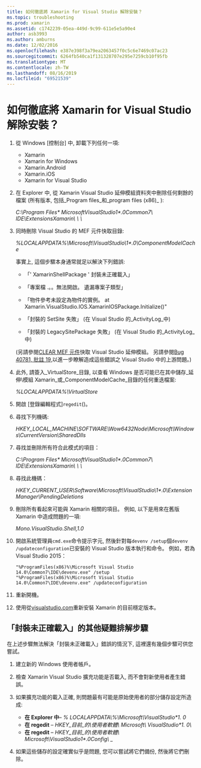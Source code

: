 ```yaml
---
title: 如何徹底將 Xamarin for Visual Studio 解除安裝？
ms.topic: troubleshooting
ms.prod: xamarin
ms.assetid: c1742239-05ea-449d-9c99-611e5e5a90e4
author: asb3993
ms.author: amburns
ms.date: 12/02/2016
ms.openlocfilehash: e387e398f3a79ea2063457f0c5c6e7469c07ac23
ms.sourcegitcommit: 6264fb540ca1f131328707e295e7259cb10f95fb
ms.translationtype: MT
ms.contentlocale: zh-TW
ms.lasthandoff: 08/16/2019
ms.locfileid: "69521539"
---
```

# <a name="how-do-i-perform-a-thorough-uninstall-for-xamarin-for-visual-studio"></a>如何徹底將 Xamarin for Visual Studio 解除安裝？


1. 從 Windows [控制台] 中, 卸載下列任何一項:

    - Xamarin
    - Xamarin for Windows
    - Xamarin.Android
    - Xamarin.iOS
    - Xamarin for Visual Studio

2. 在 Explorer 中, 從 Xamarin Visual Studio 延伸模組資料夾中刪除任何剩餘的檔案 (所有版本, 包括_Program files_和_program files (x86)_ ):

    _C:\\Program Files\* MicrosoftVisualStudio1\*.0Common7\\ IDE\\ExtensionsXamarin\\ \\ \\_

3. 同時刪除 Visual Studio 的 MEF 元件快取目錄:

    _%LOCALAPPDATA%\\Microsoft\\VisualStudio\\1\*.0\\ComponentModelCache_

    事實上, 這個步驟本身通常就足以解決下列錯誤:

    - 「' XamarinShellPackage ' 封裝未正確載入」

    - 「專案檔 .。。無法開啟。 遺漏專案子類型」

    - 「物件參考未設定為物件的實例。  at Xamarin.VisualStudio.IOS.XamarinIOSPackage.Initialize()"

    - 「封裝的 SetSite 失敗」 (在 Visual Studio 的_ActivityLog_中)

    - 「封裝的 LegacySitePackage 失敗」 (在 Visual Studio 的_ActivityLog_中)

    (另請參閱[CLEAR MEF 元件](https://visualstudiogallery.msdn.microsoft.com/22b94661-70c7-4a93-9ca3-8b6dd45f47cd)快取 Visual Studio 延伸模組。  另請參閱[Bug 40781, 批註 19,](https://bugzilla.xamarin.com/show_bug.cgi?id=40781#c19)以進一步瞭解造成這些錯誤之 Visual Studio 中的上游問題。)

4. 此外, 請簽入_VirtualStore_目錄, 以查看 Windows 是否可能已在其中儲存_延伸\\模組 Xamarin_或_ComponentModelCache_目錄的任何重迭檔案:

    _%LOCALAPPDATA%\\VirtualStore_

5. 開啟 [登錄編輯程式]`regedit`()。

6. 尋找下列機碼:

    _HKEY\_LOCAL\_MACHINE\\SOFTWARE\\Wow6432Node\\Microsoft\\Windows\\CurrentVersion\\SharedDlls_

7. 尋找並刪除所有符合此模式的項目：

    _C:\\Program Files\* MicrosoftVisualStudio1\*.0Common7\\ IDE\\ExtensionsXamarin\\ \\ \\_

8. 尋找此機碼：

    _HKEY\_CURRENT\_USER\\Software\\Microsoft\\VisualStudio\\1\*.0\\ExtensionManager\\PendingDeletions_

9. 刪除所有看起來可能與 Xamarin 相關的項目。  例如, 以下是用來在舊版 Xamarin 中造成問題的一項:

    _Mono.VisualStudio.Shell,1.0_

10. 開啟系統管理員`cmd.exe`命令提示字元, 然後針對每`devenv /setup`個`devenv /updateconfiguration`已安裝的 Visual Studio 版本執行和命令。  例如，若為 Visual Studio 2015：

    ```
    "%ProgramFiles(x86)%\Microsoft Visual Studio 14.0\Common7\IDE\devenv.exe" /setup
    "%ProgramFiles(x86)%\Microsoft Visual Studio 14.0\Common7\IDE\devenv.exe" /updateconfiguration
    ```

11. 重新開機。

12. 使用從[visualstudio.com](https://visualstudio.com/xamarin/)重新安裝 Xamarin 的目前穩定版本。

## <a name="additional-troubleshooting-steps-for-package-did-not-load-correctly"></a>「封裝未正確載入」的其他疑難排解步驟

在上述步驟無法解決「封裝未正確載入」錯誤的情況下, 這裡還有幾個步驟可供您嘗試。

1. 建立新的 Windows 使用者帳戶。

2. 檢查 Xamarin Visual Studio 擴充功能是否載入, 而不會對新使用者產生錯誤。

3. 如果擴充功能的載入正確, 則問題最有可能是原始使用者的部分儲存設定所造成:

    - **在 Explorer 中**– _% LOCALAPPDATA\\%\\Microsoft\\VisualStudio\*1. 0_
    - **在 regedit** – _HKEY\_目前\_的\\使用者軟體\\ Microsoft\\ VisualStudio\*1. 0\\_
    - **在 regedit** – _HKEY\_目前\_的\\使用者軟體\\ Microsoft\\VisualStudio1\*.0Config\\ \__

4. 如果這些儲存的設定確實似乎是問題, 您可以嘗試將它們備份, 然後將它們刪除。

